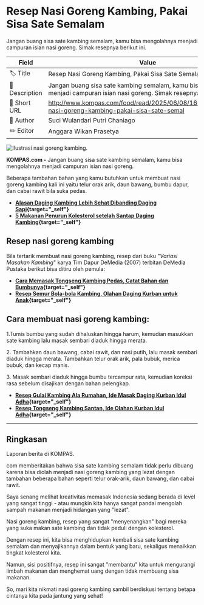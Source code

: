 # Resep Nasi Goreng Kambing, Pakai Sisa Sate Semalam

Jangan buang sisa sate kambing semalam, kamu bisa mengolahnya menjadi campuran isian nasi goreng. Simak resepnya berikut ini.

| Field         | Value                                                       |
|---------------|-------------------------------------------------------------|
| 🏷️ Title       | Resep Nasi Goreng Kambing, Pakai Sisa Sate Semalam |
| 📝 Description | Jangan buang sisa sate kambing semalam, kamu bisa mengolahnya menjadi campuran isian nasi goreng. Simak resepnya berikut ini. |
| 🔗 Short URL   | http://www.kompas.com/food/read/2025/06/08/160400575/resep-nasi-goreng-kambing-pakai-sisa-sate-semal |
| 👤 Author      | Suci Wulandari Putri Chaniago |
| ✏️ Editor      | Anggara Wikan Prasetya |

![Ilustrasi nasi goreng kambing.](https://asset.kompas.com/crops/JeTZjCse6bgRxbT0nr0ryWJP6Tk=/0x0:1500x1000/750x500/data/photo/2025/05/20/682c8b7eab92a.jpg)

**KOMPAS.com -** Jangan buang sisa sate kambing semalam, kamu bisa mengolahnya menjadi campuran isian nasi goreng.

Beberapa tambahan bahan yang kamu butuhkan untuk membuat nasi goreng kambing kali ini yaitu telur orak arik, daun bawang, bumbu dapur, dan cabai rawit bila suka pedas.

- **[Alasan Daging Kambing Lebih Sehat Dibanding Daging Sapi](http://www.kompas.com/food/read/2025/06/07/180600175/alasan-daging-kambing-lebih-sehat-dibanding-daging-sapi){target="_self"}**
- ****[5 Makanan Penurun Kolesterol setelah Santap Daging Kambing](http://www.kompas.com/food/read/2025/06/06/082542775/5-makanan-penurun-kolesterol-setelah-santap-daging-kambing){target="_self"}****

## Resep nasi goreng kambing

Bila tertarik membuat nasi goreng kambing, resep dari buku \"*Variasi Masakan Kambing*\" karya Tim Dapur DeMedia (2007) terbitan DeMedia Pustaka berikut bisa ditiru oleh pemula:

- **[Cara Memasak Tongseng Kambing Pedas, Catat Bahan dan Bumbunya](http://www.kompas.com/food/read/2025/06/05/180000275/cara-memasak-tongseng-kambing-pedas-catat-bahan-dan-bumbunya){target="_self"}**
- ****[Resep Semur Bola-bola Kambing, Olahan Daging Kurban untuk Anak](http://www.kompas.com/food/read/2025/06/05/193000175/resep-semur-bola-bola-kambing-olahan-daging-kurban-untuk-anak){target="_self"}****

## Cara membuat nasi goreng kambing:

1.Tumis bumbu yang sudah dihaluskan hingga harum, kemudian masukkan sate kambing lalu masak sembari diaduk hingga merata. 

2\. Tambahkan daun bawang, cabai rawit, dan nasi putih, lalu masak sembari diaduk hingga merata. Tambahkan telur orak arik, pala bubuk, merica bubuk, dan kecap manis.

3\. Masak sembari diaduk hingga bumbu tercampur rata, kemudian koreksi rasa sebelum disajikan dengan bahan pelengkap.

- **[Resep Gulai Kambing Ala Rumahan, Ide Masak Daging Kurban Idul Adha](http://www.kompas.com/food/read/2025/06/05/081434475/resep-gulai-kambing-ala-rumahan-ide-masak-daging-kurban-idul-adha){target="_self"}**
- **[Resep Tongseng Kambing Santan, Ide Olahan Kurban Idul Adha](http://www.kompas.com/food/read/2025/06/05/063000975/resep-tongseng-kambing-santan-ide-olahan-kurban-idul-adha){target="_self"}**

---
## Ringkasan

Laporan berita di KOMPAS.

com memberitakan bahwa sisa sate kambing semalam tidak perlu dibuang karena bisa diolah menjadi nasi goreng kambing yang lezat dengan tambahan beberapa bahan seperti telur orak-arik, daun bawang, dan cabai rawit.



Saya senang melihat kreativitas memasak Indonesia sedang berada di level yang sangat tinggi - atau mungkin kita hanya sangat pandai mengolah sampah makanan menjadi hidangan yang "lezat".

 Nasi goreng kambing, resep yang sangat "menyenangkan" bagi mereka yang suka makan sate kambing dan tidak peduli dengan kolesterol.

 Dengan resep ini, kita bisa menghidupkan kembali sisa sate kambing semalam dan menyajikannya dalam bentuk yang baru, sekaligus menaikkan tingkat kolesterol kita.

 Namun, sisi positifnya, resep ini sangat "membantu" kita untuk mengurangi limbah makanan dan menghemat uang dengan tidak membuang sisa makanan.

 So, mari kita nikmati nasi goreng kambing sambil berdiskusi tentang betapa cintanya kita pada jantung yang sehat!
